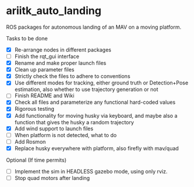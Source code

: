 # ariitk_auto_landing
ROS packages for autonomous landing of an MAV on a moving platform.

Tasks to be done  
- [x] Re-arrange nodes in different packages
- [ ] Finish the rqt_gui interface
- [x] Rename and make proper launch files
- [x] Clean up parameter files
- [x] Strictly check the files to adhere to conventions
- [x] Use different modes for tracking, either ground truth or Detection+Pose estimation, also whether to use trajectory generation or not
- [ ] Finish README and Wiki
- [x] Check all files and parameterize any functional hard-coded values
- [x] Rigorous testing
- [x] Add functionality for moving husky via keyboard, and maybe also a function that gives the husky a random trajectory
- [x] Add wind support to launch files
- [ ] When platform is not detected, what to do
- [ ] Add Rosmon
- [x] Replace husky everywhere with platform, also firefly with mav/quad

Optional (If time permits)
- [ ] Implement the sim in HEADLESS gazebo mode, using only rviz.
- [ ] Stop quad motors after landing
